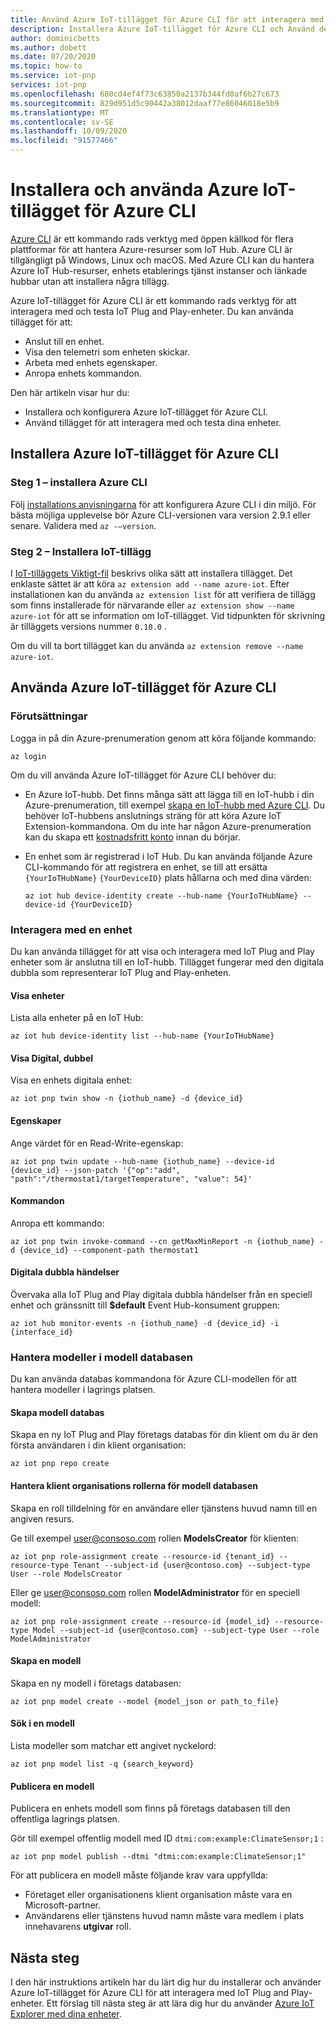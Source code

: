 ```yaml
---
title: Använd Azure IoT-tillägget för Azure CLI för att interagera med IoT Plug and Play-enheter | Microsoft Docs
description: Installera Azure IoT-tillägget för Azure CLI och Använd det för att interagera med IoT-Plug and Play enheter som är anslutna till min IoT-hubb.
author: dominicbetts
ms.author: dobett
ms.date: 07/20/2020
ms.topic: how-to
ms.service: iot-pnp
services: iot-pnp
ms.openlocfilehash: 680cd4ef4f73c63850a2137b344fd0af6b27c673
ms.sourcegitcommit: 829d951d5c90442a38012daaf77e86046018e5b9
ms.translationtype: MT
ms.contentlocale: sv-SE
ms.lasthandoff: 10/09/2020
ms.locfileid: "91577466"
---
```

# <a name="install-and-use-the-azure-iot-extension-for-the-azure-cli"></a>Installera och använda Azure IoT-tillägget för Azure CLI

[Azure CLI](https://docs.microsoft.com/cli/azure/?view=azure-cli-latest&preserve-view=true) är ett kommando rads verktyg med öppen källkod för flera plattformar för att hantera Azure-resurser som IoT Hub. Azure CLI är tillgängligt på Windows, Linux och macOS. Med Azure CLI kan du hantera Azure IoT Hub-resurser, enhets etablerings tjänst instanser och länkade hubbar utan att installera några tillägg.

Azure IoT-tillägget för Azure CLI är ett kommando rads verktyg för att interagera med och testa IoT Plug and Play-enheter. Du kan använda tillägget för att:

- Anslut till en enhet.
- Visa den telemetri som enheten skickar.
- Arbeta med enhets egenskaper.
- Anropa enhets kommandon.

Den här artikeln visar hur du:

- Installera och konfigurera Azure IoT-tillägget för Azure CLI.
- Använd tillägget för att interagera med och testa dina enheter.

## <a name="install-azure-iot-extension-for-the-azure-cli"></a>Installera Azure IoT-tillägget för Azure CLI

### <a name="step-1---install-the-azure-cli"></a>Steg 1 – installera Azure CLI

Följ [installations anvisningarna](https://docs.microsoft.com/cli/azure/install-azure-cli?view=azure-cli-latest&preserve-view=true) för att konfigurera Azure CLI i din miljö. För bästa möjliga upplevelse bör Azure CLI-versionen vara version 2.9.1 eller senare. Validera med `az -–version`.

### <a name="step-2---install-iot-extension"></a>Steg 2 – Installera IoT-tillägg

I [IoT-tilläggets Viktigt-fil](https://github.com/Azure/azure-iot-cli-extension) beskrivs olika sätt att installera tillägget. Det enklaste sättet är att köra `az extension add --name azure-iot`. Efter installationen kan du använda `az extension list` för att verifiera de tillägg som finns installerade för närvarande eller `az extension show --name azure-iot` för att se information om IoT-tillägget. Vid tidpunkten för skrivning är tilläggets versions nummer `0.10.0` .

Om du vill ta bort tillägget kan du använda `az extension remove --name azure-iot`.

## <a name="use-azure-iot-extension-for-the-azure-cli"></a>Använda Azure IoT-tillägget för Azure CLI

### <a name="prerequisites"></a>Förutsättningar

Logga in på din Azure-prenumeration genom att köra följande kommando:

```azurecli
az login
```

Om du vill använda Azure IoT-tillägget för Azure CLI behöver du:

- En Azure IoT-hubb. Det finns många sätt att lägga till en IoT-hubb i din Azure-prenumeration, till exempel [skapa en IoT-hubb med Azure CLI](../iot-hub/iot-hub-create-using-cli.md). Du behöver IoT-hubbens anslutnings sträng för att köra Azure IoT Extension-kommandona. Om du inte har någon Azure-prenumeration kan du skapa ett [kostnadsfritt konto](https://azure.microsoft.com/free/?WT.mc_id=A261C142F) innan du börjar.

- En enhet som är registrerad i IoT Hub. Du kan använda följande Azure CLI-kommando för att registrera en enhet, se till att ersätta `{YourIoTHubName}` `{YourDeviceID}` plats hållarna och med dina värden:

    ```azurecli
    az iot hub device-identity create --hub-name {YourIoTHubName} --device-id {YourDeviceID}
    ```

### <a name="interact-with-a-device"></a>Interagera med en enhet

Du kan använda tillägget för att visa och interagera med IoT Plug and Play enheter som är anslutna till en IoT-hubb. Tillägget fungerar med den digitala dubbla som representerar IoT Plug and Play-enheten.

#### <a name="list-devices"></a>Visa enheter

Lista alla enheter på en IoT Hub:

```azurecli
az iot hub device-identity list --hub-name {YourIoTHubName}
```

#### <a name="view-digital-twin"></a>Visa Digital, dubbel

Visa en enhets digitala enhet:

```azurecli
az iot pnp twin show -n {iothub_name} -d {device_id}
```

#### <a name="properties"></a>Egenskaper

Ange värdet för en Read-Write-egenskap:

```azurecli
az iot pnp twin update --hub-name {iothub_name} --device-id {device_id} --json-patch '{"op":"add", "path":"/thermostat1/targetTemperature", "value": 54}'
```

#### <a name="commands"></a>Kommandon

Anropa ett kommando:

```azurecli
az iot pnp twin invoke-command --cn getMaxMinReport -n {iothub_name} -d {device_id} --component-path thermostat1
```

#### <a name="digital-twin-events"></a>Digitala dubbla händelser

Övervaka alla IoT Plug and Play digitala dubbla händelser från en speciell enhet och gränssnitt till **$default** Event Hub-konsument gruppen:

```azurecli
az iot hub monitor-events -n {iothub_name} -d {device_id} -i {interface_id}
```

### <a name="manage-models-in-the-model-repository"></a>Hantera modeller i modell databasen

Du kan använda databas kommandona för Azure CLI-modellen för att hantera modeller i lagrings platsen.

#### <a name="create-model-repository"></a>Skapa modell databas

Skapa en ny IoT Plug and Play företags databas för din klient om du är den första användaren i din klient organisation:

```azurecli
az iot pnp repo create
```

#### <a name="manage-model-repository-tenant-roles"></a>Hantera klient organisations rollerna för modell databasen

Skapa en roll tilldelning för en användare eller tjänstens huvud namn till en angiven resurs.

Ge till exempel user@consoso.com rollen **ModelsCreator** för klienten:

```azurecli
az iot pnp role-assignment create --resource-id {tenant_id} --resource-type Tenant --subject-id {user@contoso.com} --subject-type User --role ModelsCreator
```

Eller ge user@consoso.com rollen **ModelAdministrator** för en speciell modell:

```azurecli
az iot pnp role-assignment create --resource-id {model_id} --resource-type Model --subject-id {user@contoso.com} --subject-type User --role ModelAdministrator
```

#### <a name="create-a-model"></a>Skapa en modell

Skapa en ny modell i företags databasen:

```azurecli
az iot pnp model create --model {model_json or path_to_file}
```

#### <a name="search-a-model"></a>Sök i en modell

Lista modeller som matchar ett angivet nyckelord:

```azurecli
az iot pnp model list -q {search_keyword}
```

#### <a name="publish-a-model"></a>Publicera en modell

Publicera en enhets modell som finns på företags databasen till den offentliga lagrings platsen.

Gör till exempel offentlig modell med ID `dtmi:com:example:ClimateSensor;1` :

```azurecli
az iot pnp model publish --dtmi "dtmi:com:example:ClimateSensor;1"
```

För att publicera en modell måste följande krav vara uppfyllda:

- Företaget eller organisationens klient organisation måste vara en Microsoft-partner. 
- Användarens eller tjänstens huvud namn måste vara medlem i plats innehavarens **utgivar** roll.

## <a name="next-steps"></a>Nästa steg

I den här instruktions artikeln har du lärt dig hur du installerar och använder Azure IoT-tillägget för Azure CLI för att interagera med IoT Plug and Play-enheter. Ett förslag till nästa steg är att lära dig hur du använder [Azure IoT Explorer med dina enheter](./howto-use-iot-explorer.md).
